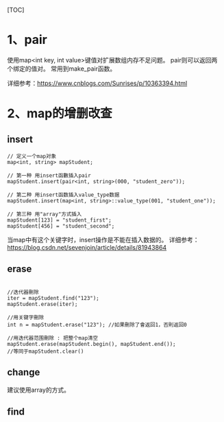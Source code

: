 [TOC]

# 1、pair
使用map<int key, int value>键值对扩展数组内存不足问题。
pair则可以返回两个绑定的值对。
常用到make_pair函数。

详细参考：https://www.cnblogs.com/Sunrises/p/10363394.html

# 2、map的增删改查
## insert
```
// 定义一个map对象
map<int, string> mapStudent;
 
// 第一种 用insert函數插入pair
mapStudent.insert(pair<int, string>(000, "student_zero"));
 
// 第二种 用insert函数插入value_type数据
mapStudent.insert(map<int, string>::value_type(001, "student_one"));
 
// 第三种 用"array"方式插入
mapStudent[123] = "student_first";
mapStudent[456] = "student_second";
```
当map中有这个关键字时，insert操作是不能在插入数据的。
详细参考：https://blog.csdn.net/sevenjoin/article/details/81943864

## erase
```

//迭代器刪除
iter = mapStudent.find("123");
mapStudent.erase(iter);
 
//用关键字刪除
int n = mapStudent.erase("123"); //如果刪除了會返回1，否則返回0
 
//用迭代器范围刪除 : 把整个map清空
mapStudent.erase(mapStudent.begin(), mapStudent.end());
//等同于mapStudent.clear()
```

## change
建议使用array的方式。

## find





